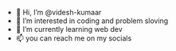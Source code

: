 - 👋 Hi, I’m @videsh-kumaar
- 👀 I’m interested in coding and problem sloving
- 🌱 I’m currently learning web dev
- 📫 you can reach me on my socials

<!---
videsh-kumaar/videsh-kumaar is a ✨ special ✨ repository because its `README.md` (this file) appears on your GitHub profile.
You can click the Preview link to take a look at your changes.
--->
